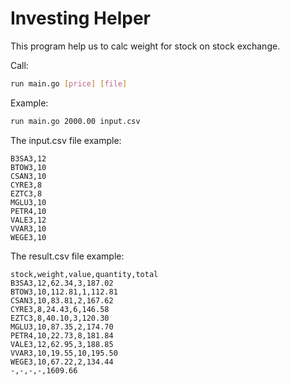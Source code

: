 # Investing Helper

This program help us to calc weight for stock on stock exchange.

Call:
```sh
run main.go [price] [file]
```
Example:
```sh
run main.go 2000.00 input.csv
```

The input.csv file example:
```
B3SA3,12
BTOW3,10
CSAN3,10
CYRE3,8
EZTC3,8
MGLU3,10
PETR4,10
VALE3,12
VVAR3,10
WEGE3,10
```

The result.csv file example:
```
stock,weight,value,quantity,total
B3SA3,12,62.34,3,187.02
BTOW3,10,112.81,1,112.81
CSAN3,10,83.81,2,167.62
CYRE3,8,24.43,6,146.58
EZTC3,8,40.10,3,120.30
MGLU3,10,87.35,2,174.70
PETR4,10,22.73,8,181.84
VALE3,12,62.95,3,188.85
VVAR3,10,19.55,10,195.50
WEGE3,10,67.22,2,134.44
-,-,-,-,1609.66
```